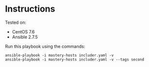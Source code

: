# Instructions

Tested on:
- CentOS 7.6
- Ansible 2.7.5

Run this playbook using the commands:

    ansible-playbook -i mastery-hosts includer.yaml -v
    ansible-playbook -i mastery-hosts includer.yaml -v --tags second
